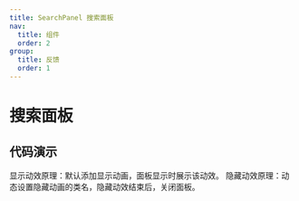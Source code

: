 ```yaml
---
title: SearchPanel 搜索面板
nav:
  title: 组件
  order: 2
group:
  title: 反馈
  order: 1
---
```


# 搜索面板

## 代码演示

显示动效原理：默认添加显示动画，面板显示时展示该动效。
隐藏动效原理：动态设置隐藏动画的类名，隐藏动效结束后，关闭面板。

<code src="./demo/basic.tsx"></code>
